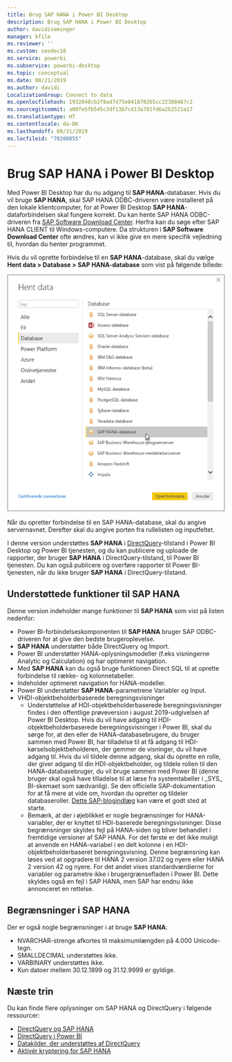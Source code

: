 ```yaml
---
title: Brug SAP HANA i Power BI Desktop
description: Brug SAP HANA i Power BI Desktop
author: davidiseminger
manager: kfile
ms.reviewer: ''
ms.custom: seodec18
ms.service: powerbi
ms.subservice: powerbi-desktop
ms.topic: conceptual
ms.date: 08/21/2019
ms.author: davidi
LocalizationGroup: Connect to data
ms.openlocfilehash: 1932848cb2f8ad7d75e841870265cc22308467c2
ms.sourcegitcommit: a00fe5fb545c3df13b7cd13a701fd6a2b2521a17
ms.translationtype: HT
ms.contentlocale: da-DK
ms.lasthandoff: 08/31/2019
ms.locfileid: "70200855"
---
```

# <a name="use-sap-hana-in-power-bi-desktop"></a>Brug SAP HANA i Power BI Desktop
Med Power BI Desktop har du nu adgang til **SAP HANA**-databaser. Hvis du vil bruge **SAP HANA**, skal SAP HANA ODBC-driveren være installeret på den lokale klientcomputer, for at Power BI Desktop **SAP HANA**-dataforbindelsen skal fungere korrekt. Du kan hente SAP HANA ODBC-driveren fra [SAP Software Download Center](https://support.sap.com/swdc). Herfra kan du søge efter SAP HANA CLIENT til Windows-computere. Da strukturen i **SAP Software Download Center** ofte ændres, kan vi ikke give en mere specifik vejledning til, hvordan du henter programmet.

Hvis du vil oprette forbindelse til en **SAP HANA**-database, skal du vælge **Hent data > Database > SAP HANA-database** som vist på følgende billede:

![](media/desktop-sap-hana/sap-hana-1.png)

Når du opretter forbindelse til en SAP HANA-database, skal du angive servernavnet. Derefter skal du angive porten fra rullelisten og inputfeltet.

I denne version understøttes **SAP HANA** i [DirectQuery](desktop-directquery-sap-hana.md)-tilstand i Power BI Desktop og Power BI tjenesten, og du kan publicere og uploade de rapporter, der bruger **SAP HANA** i DirectQuery-tilstand, til Power BI tjenesten. Du kan også publicere og overføre rapporter til Power BI-tjenesten, når du ikke bruger **SAP HANA** i DirectQuery-tilstand.

## <a name="supported-features-for-sap-hana"></a>Understøttede funktioner til SAP HANA
Denne version indeholder mange funktioner til **SAP HANA** som vist på listen nedenfor:

* Power BI-forbindelseskomponenten til **SAP HANA** bruger SAP ODBC-driveren for at give den bedste brugeroplevelse.
* **SAP HANA** understøtter både DirectQuery og Import.
* Power BI understøtter HANA-oplysningsmodeller (f.eks visningerne Analytic og Calculation) og har optimeret navigation.
* Med **SAP HANA** kan du også bruge funktionen Direct SQL til at oprette forbindelse til række- og kolonnetabeller.
* Indeholder optimeret navigation for HANA-modeller.
* Power BI understøtter **SAP HANA**-parametrene Variabler og Input.
* VHDI-objektbeholderbaserede beregningsvisninger
  * Understøttelse af HDI-objektbeholderbaserede beregningsvisninger findes i den offentlige prøveversion i august 2019-udgivelsen af Power BI Desktop. Hvis du vil have adgang til HDI-objektbeholderbaserede beregningsvisninger i Power BI, skal du sørge for, at den eller de HANA-databasebrugere, du bruger sammen med Power BI, har tilladelse til at få adgang til HDI-kørselsobjektbeholderen, der gemmer de visninger, du vil have adgang til. Hvis du vil tildele denne adgang, skal du oprette en rolle, der giver adgang til din HDI-objektbeholder, og tildele rollen til den HANA-databasebruger, du vil bruge sammen med Power BI (denne bruger skal også have tilladelse til at læse fra systemtabeller i \_SYS\_ BI-skemaet som sædvanlig). Se den officielle SAP-dokumentation for at få mere at vide om, hvordan du opretter og tildeler databaseroller. [Dette SAP-blogindlæg](https://nam06.safelinks.protection.outlook.com/?url=https%3A%2F%2Fblogs.sap.com%2F2018%2F01%2F24%2Fthe-easy-way-to-make-your-hdi-container-accessible-to-a-classic-database-user%2F&data=02%7C01%7Cv-adbold%40microsoft.com%7Cf7e0a405fe334598ba0608d7096ef5b4%7C72f988bf86f141af91ab2d7cd011db47%7C1%7C0%7C636988244476739316&sdata=PuRu61GPRYp34mLuGbQk6gdbRikdgbxfqo8q1RBQtm0%3D&reserved=0) kan være et godt sted at starte.
  * Bemærk, at der i øjeblikket er nogle begrænsninger for HANA-variabler, der er knyttet til HDI-baserede beregningsvisninger. Disse begrænsninger skyldes fejl på HANA-siden og bliver behandlet i fremtidige versioner af SAP HANA. For det første er det ikke muligt at anvende en HANA-variabel i en delt kolonne i en HDI-objektbeholderbaseret beregningsvisning. Denne begrænsning kan løses ved at opgradere til HANA 2 version 37.02 og nyere eller HANA 2 version 42 og nyere. For det andet vises standardværdierne for variabler og parametre ikke i brugergrænsefladen i Power BI. Dette skyldes også en fejl i SAP HANA, men SAP har endnu ikke annonceret en rettelse.

## <a name="limitations-of-sap-hana"></a>Begrænsninger i SAP HANA
Der er også nogle begrænsninger i at bruge **SAP HANA**:

* NVARCHAR-strenge afkortes til maksimumlængden på 4.000 Unicode-tegn.
* SMALLDECIMAL understøttes ikke.
* VARBINARY understøttes ikke.
* Kun datoer mellem 30.12.1899 og 31.12.9999 er gyldige.


## <a name="next-steps"></a>Næste trin
Du kan finde flere oplysninger om SAP HANA og DirectQuery i følgende ressourcer:

* [DirectQuery og SAP HANA](desktop-directquery-sap-hana.md)
* [DirectQuery i Power BI](desktop-directquery-about.md)
* [Datakilder, der understøttes af DirectQuery](desktop-directquery-data-sources.md)
* [Aktivér kryptering for SAP HANA](desktop-sap-hana-encryption.md)


